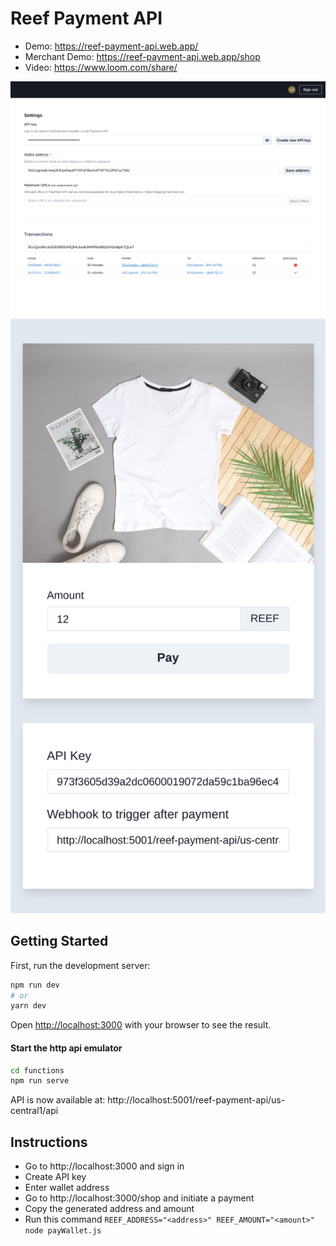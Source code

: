 # Reef Payment API

- Demo: https://reef-payment-api.web.app/
- Merchant Demo: https://reef-payment-api.web.app/shop
- Video: https://www.loom.com/share/

![](screenshot_admin.png)
![](screenshot_shop1.png)

## Getting Started

First, run the development server:

```bash
npm run dev
# or
yarn dev
```

Open [http://localhost:3000](http://localhost:3000) with your browser to see the result.

#### Start the http api emulator

```bash
cd functions
npm run serve
```

API is now available at: http://localhost:5001/reef-payment-api/us-central1/api

## Instructions

- Go to http://localhost:3000 and sign in
- Create API key
- Enter wallet address
- Go to http://localhost:3000/shop and initiate a payment
- Copy the generated address and amount
- Run this command `REEF_ADDRESS="<address>" REEF_AMOUNT="<amount>" node payWallet.js `
